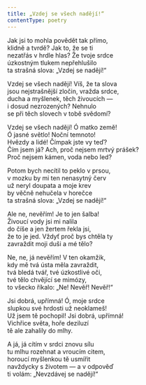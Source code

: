 ```yaml
---
title: „Vzdej se všech nadějí!“
contentType: poetry
---
```


<section>

Jak jsi to mohla povědět tak přímo,  
klidně a tvrdě? Jak to, že se ti  
nezatřás v hrdle hlas? Že tvoje srdce  
úzkostným tlukem nepřehlušilo  
ta strašná slova: „Vzdej se nadějí!“

</section>

<section>

Vzdej se všech nadějí! Víš, že ta slova  
jsou nejstrašnější zločin, vražda srdce,  
ducha a myšlenek, těch živoucích —  
i dosud nezrozených? Nehnulo  
se při těch slovech v tobě svědomí?

</section>

<section>

Vzdej se všech nadějí! Ó matko země!  
Ó jasné světlo! Noční temnoto!  
Hvězdy a lidé! Čímpak jste vy teď?  
Čím jsem já? Ach, proč nejsem mrtvý prášek?  
Proč nejsem kámen, voda nebo led?

</section>

<section>

Potom bych necítil to peklo v prsou,  
v mozku by mi ten nenasytný červ  
už neryl doupata a moje krev  
by věčně nehučela v horečce  
ta strašná slova: „Vzdej se nadějí!“

</section>

<section>

Ale ne, nevěřím! Je to jen šalba!  
Živoucí vody jsi mi nalila  
do číše a jen žertem řekla jsi,  
že to je jed. Vždyť proč bys chtěla ty  
zavraždit moji duši a mé tělo?

</section>

<section>

Ne, ne, já nevěřím! V ten okamžik,  
kdy mě tvá ústa měla zavraždit,  
tvá bledá tvář, tvé úzkostlivé oči,  
tvé tělo chvějící se mimózy,  
to všecko říkalo: „Ne! Nevěř! Nevěř!“

</section>

<section>

Jsi dobrá, upřímná! Ó, moje srdce  
slupkou své hrdosti už neoklameš!  
Už jsem tě pochopil! Jsi dobrá, upřímná!  
Vichřice světa, hoře deziluzí  
tě ale zahalily do mlhy.

</section>

<section>

A já, já cítím v srdci znovu sílu  
tu mlhu rozehnat a vroucím citem,  
horoucí myšlenkou tě usmířit  
navždycky s životem — a v odpověď  
ti volám: „Nevzdávej se nadějí!“

</section>
